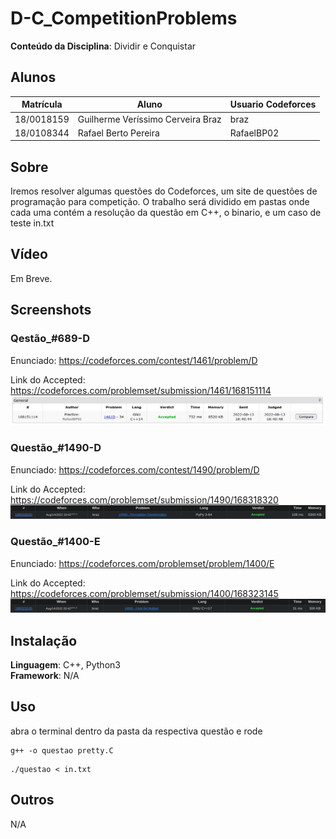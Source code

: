 # D-C_CompetitionProblems 

**Conteúdo da Disciplina**: Dividir e Conquistar<br>

## Alunos
|Matrícula | Aluno | Usuario Codeforces
| -- | -- | -- |
| 18/0018159  |  Guilherme Veríssimo Cerveira Braz | braz
| 18/0108344  |  Rafael Berto Pereira | RafaelBP02

## Sobre 
Iremos resolver algumas questões do Codeforces, um site de questões de programação para competição. O trabalho será dividido em pastas onde cada uma contém a resolução da questão em C++, o binario, e um caso de teste in.txt

## Vídeo
Em Breve.
## Screenshots

### Qestão_#689-D
Enunciado: https://codeforces.com/contest/1461/problem/D

Link do Accepted: https://codeforces.com/problemset/submission/1461/168151114 
![Questao Resolvida](./Screenshots/screenshotQuestaoD.png)

### Questão_#1490-D
Enunciado: https://codeforces.com/contest/1490/problem/D

Link do Accepted: https://codeforces.com/problemset/submission/1490/168318320
![Questao Resolvida](./Screenshots/questaoPython.png)

### Questão_#1400-E
Enunciado: https://codeforces.com/problemset/problem/1400/E

Link do Accepted: https://codeforces.com/problemset/submission/1400/168323145
![Questao Resolvida](./Screenshots/questao_ClearTheMultiset.png)
## Instalação 
**Linguagem**: C++, Python3<br>
**Framework**: N/A<br>

## Uso 
abra o terminal dentro da pasta da respectiva questão e rode

```
g++ -o questao pretty.C 
```
```
./questao < in.txt
```
## Outros 
N/A




